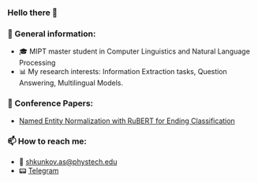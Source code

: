 ### Hello there 👋

### :page_with_curl: General information:
- 🎓 MIPT master student in Computer Linguistics and Natural Language Processing
- :bar_chart: My research interests: Information Extraction tasks, Question Answering, Multilingual Models.

### :blue_book: Conference Papers:
- [Named Entity Normalization with RuBERT for Ending Classification](http://www.dialog-21.ru/media/5348/shkunkovplusdmitriev.pdf)

### 📫 How to reach me: 
- :email: shkunkov.as@phystech.edu
- :pager: [Telegram](http://t.me/ryzhtus)

